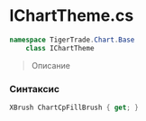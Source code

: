 
# IChartTheme.cs
```csharp
namespace TigerTrade.Chart.Base  
    class IChartTheme
```

> Описание

### Синтаксис
```csharp
XBrush ChartCpFillBrush { get; }
```
